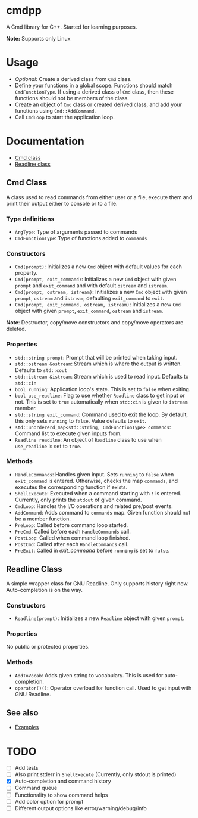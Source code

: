 # cmdpp

A Cmd library for C++. Started for learning purposes.

**Note:** Supports only Linux

# Usage

* _Optional_: Create a derived class from `Cmd` class.
* Define your functions in a global scope. Functions should match `CmdFunctionType`. If using a derived class of `Cmd` class, then these functions should not be members of the class.
* Create an object of `Cmd` class or created derived class, and add your functions using `Cmd::AddCommand`.
* Call `CmdLoop` to start the application loop.

# Documentation

* [Cmd class](#cmd-class)
* [Readline class](#readline-class)

## Cmd Class
A class used to read commands from either user or a file, execute them and print their output either to console or to a file.

### Type definitions
* `ArgType`: Type of arguments passed to commands
* `CmdFunctionType`: Type of functions added to `commands`

### Constructors
* `Cmd(prompt)`: Initializes a new `Cmd` object with default values for each property.
* `Cmd(prompt, exit_command)`: Initializes a new `Cmd` object with given `prompt` and `exit_command` and with default `ostream` and `istream`.
* `Cmd(prompt, ostream, istream)`: Initializes a new `Cmd` object with given `prompt`, `ostream` and `istream`, defaulting `exit_command` to `exit`.
* `Cmd(prompt, exit_command, ostream, istream)`: Initializes a new `Cmd` object with given `prompt`, `exit_command`, `ostream` and `istream`.

**Note**: Destructor, copy/move constructors and copy/move operators are deleted.

### Properties
* `std::string prompt`: Prompt that will be printed when taking input.
* `std::ostream &ostream`: Stream which is where the output is written. Defaults to `std::cout`
* `std::istream &istream`: Stream which is used to read input. Defaults to `std::cin`
* `bool running`: Application loop's state. This is set to `false` when exiting.
* `bool use_readline`: Flag to use whether `Readline` class to get input or not. This is set to `true` automatically when `std::cin` is given to `istream` member.
* `std::string exit_command`: Command used to exit the loop. By default, this only sets `running` to `false`. Value defaults to `exit`.
* `std::unordererd_map<std::string, CmdFunctionType> commands`: Command list to execute given inputs from.
* `Readline readilne`: An object of `Readline` class to use when `use_readline` is set to `true`.

### Methods
* `HandleCommands`: Handles given input. Sets `running` to `false` when `exit_command` is entered. Otherwise, checks the map `commands`, and executes the corresponding function if exists.
* `ShellExecute`: Executed when a command starting with `!` is entered. Currently, only prints the `stdout` of given command.
* `CmdLoop`: Handles the I/O operations and related pre/post events.
* `AddCommand`: Adds command to `commands` map. Given function should not be a member function.
* `PreLoop`: Called before command loop started.
* `PreCmd`: Called before each `HandleCommands` call.
* `PostLoop`: Called when command loop finished.
* `PostCmd`: Called after each `HandleCommands` call.
* `PreExit`: Called in _exit_command_ before `running` is set to `false`.

## Readline Class
A simple wrapper class for GNU Readline. Only supports history right now. Auto-completion is on the way.

### Constructors
* `Readline(prompt)`: Initializes a new `Readline` object with given `prompt`.

### Properties
No public or protected properties.

### Methods
* `AddToVocab`: Adds given string to vocabulary. This is used for auto-completion.
* `operator()()`: Operator overload for function call. Used to get input with GNU Readline.

## See also
* [Examples](https://www.github.com/umtdg/cmdpp/tree/master/examples)

# TODO
- [ ] Add tests
- [ ] Also print stderr in `ShellExecute` (Currently, only stdout is printed)
- [x] Auto-completion and command history
- [ ] Command queue
- [ ] Functionality to show command helps
- [ ] Add color option for prompt
- [ ] Different output options like error/warning/debug/info
